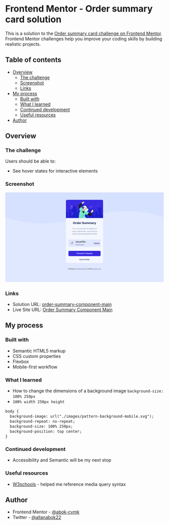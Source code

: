 # Frontend Mentor - Order summary card solution

This is a solution to the [Order summary card challenge on Frontend Mentor](https://www.frontendmentor.io/challenges/order-summary-component-QlPmajDUj). Frontend Mentor challenges help you improve your coding skills by building realistic projects. 

## Table of contents

- [Overview](#overview)
  - [The challenge](#the-challenge)
  - [Screenshot](#screenshot)
  - [Links](#links)
- [My process](#my-process)
  - [Built with](#built-with)
  - [What I learned](#what-i-learned)
  - [Continued development](#continued-development)
  - [Useful resources](#useful-resources)
- [Author](#author)

## Overview

### The challenge

Users should be able to:

- See hover states for interactive elements

### Screenshot

![](./screenshot.png)

### Links

- Solution URL: [order-summary-component-main](https://github.com/abok-cymk/order-summary-component-main)
- Live Site URL: [Order Summary Component Main](https://order-summary-component-nine-mu.vercel.app/)

## My process

### Built with

- Semantic HTML5 markup
- CSS custom properties
- Flexbox
- Mobile-first workflow

### What I learned
- How to change the dimensions of a background image <code>background-size: 100% 250px</code>
- `100% width 250px height`

```
body {
  background-image: url("./images/pattern-background-mobile.svg");
  background-repeat: no-repeat;
  background-size: 100% 250px;
  background-position: top center;
}
```

### Continued development
- Accessibility and Semantic will be my next stop

### Useful resources

- [W3schools](https://www.w3schools.com/css/css_rwd_mediaqueries.asp) - helped me reference media query syntax

## Author

- Frontend Mentor - [@abok-cymk](https://www.frontendmentor.io/profile/yourusername)
- Twitter - [@allanabok22](https://www.x.com/allanabok22)

